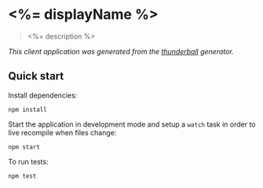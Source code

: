# <%= displayName %>
> <%= description %>

_This client application was generated from the [thunderball](https://github.com/angieslist/thunderball.io/packages/generator-thunderball) generator._

## Quick start
Install dependencies:
```
npm install
```
Start the application in development mode and setup a `watch` task in order to live recompile when files change:
```
npm start
```
To run tests:
```
npm test
```
